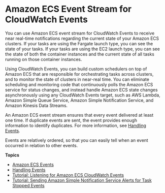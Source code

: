# Amazon ECS Event Stream for CloudWatch Events<a name="cloudwatch_event_stream"></a>

You can use Amazon ECS event stream for CloudWatch Events to receive near real\-time notifications regarding the current state of your Amazon ECS clusters\. If your tasks are using the Fargate launch type, you can see the state of your tasks\. If your tasks are using the EC2 launch type, you can see the state of both the container instances and the current state of all tasks running on those container instances\.

Using CloudWatch Events, you can build custom schedulers on top of Amazon ECS that are responsible for orchestrating tasks across clusters, and to monitor the state of clusters in near\-real time\. You can eliminate scheduling and monitoring code that continuously polls the Amazon ECS service for status changes, and instead handle Amazon ECS state changes asynchronously using any CloudWatch Events target, such as AWS Lambda, Amazon Simple Queue Service, Amazon Simple Notification Service, and Amazon Kinesis Data Streams\.

An Amazon ECS event stream ensures that every event delivered at least one time\. If duplicate events are sent, the event provides enough information to identify duplicates\. For more information, see [Handling Events](ecs_cwet_handling.md)\.

Events are relatively ordered, so that you can easily tell when an event occurred in relation to other events\.

**Topics**
+ [Amazon ECS Events](ecs_cwe_events.md)
+ [Handling Events](ecs_cwet_handling.md)
+ [Tutorial: Listening for Amazon ECS CloudWatch Events](ecs_cwet.md)
+ [Tutorial: Sending Amazon Simple Notification Service Alerts for Task Stopped Events](ecs_cwet2.md)